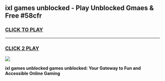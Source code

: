 
## ixl games unblocked - Play Unblocked Gmaes & Free #58cfr
<h3>
<a href="https://news.freeplayer.one?title=ixl_games_unblocked&ref=03M">CLICK TO PLAY</a></h3>
<hr>

<h3>
<a href="https://news.freeplayer.one?title=ixl_games_unblocked&ref=03M">CLICK 2 PLAY</a>
  
</h3>

<a href="https://news.freeplayer.one?title=ixl_games_unblocked&ref=03M"><img src="https://clearcache.store/games.png"></a>


**ixl games unblocked games unblocked: Your Gateway to Fun and Accessible Online Gaming**
